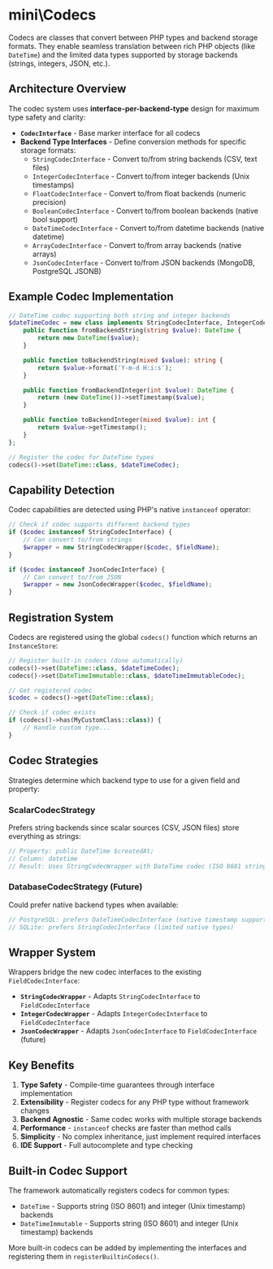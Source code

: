 # mini\Codecs

Codecs are classes that convert between PHP types and backend storage formats. They enable seamless translation between rich PHP objects (like `DateTime`) and the limited data types supported by storage backends (strings, integers, JSON, etc.).

## Architecture Overview

The codec system uses **interface-per-backend-type** design for maximum type safety and clarity:

- **`CodecInterface`** - Base marker interface for all codecs
- **Backend Type Interfaces** - Define conversion methods for specific storage formats:
  - `StringCodecInterface` - Convert to/from string backends (CSV, text files)
  - `IntegerCodecInterface` - Convert to/from integer backends (Unix timestamps)
  - `FloatCodecInterface` - Convert to/from float backends (numeric precision)
  - `BooleanCodecInterface` - Convert to/from boolean backends (native bool support)
  - `DateTimeCodecInterface` - Convert to/from datetime backends (native datetime)
  - `ArrayCodecInterface` - Convert to/from array backends (native arrays)
  - `JsonCodecInterface` - Convert to/from JSON backends (MongoDB, PostgreSQL JSONB)

## Example Codec Implementation

```php
// DateTime codec supporting both string and integer backends
$dateTimeCodec = new class implements StringCodecInterface, IntegerCodecInterface {
    public function fromBackendString(string $value): DateTime {
        return new DateTime($value);
    }

    public function toBackendString(mixed $value): string {
        return $value->format('Y-m-d H:i:s');
    }

    public function fromBackendInteger(int $value): DateTime {
        return (new DateTime())->setTimestamp($value);
    }

    public function toBackendInteger(mixed $value): int {
        return $value->getTimestamp();
    }
};

// Register the codec for DateTime types
codecs()->set(DateTime::class, $dateTimeCodec);
```

## Capability Detection

Codec capabilities are detected using PHP's native `instanceof` operator:

```php
// Check if codec supports different backend types
if ($codec instanceof StringCodecInterface) {
    // Can convert to/from strings
    $wrapper = new StringCodecWrapper($codec, $fieldName);
}

if ($codec instanceof JsonCodecInterface) {
    // Can convert to/from JSON
    $wrapper = new JsonCodecWrapper($codec, $fieldName);
}
```

## Registration System

Codecs are registered using the global `codecs()` function which returns an `InstanceStore`:

```php
// Register built-in codecs (done automatically)
codecs()->set(DateTime::class, $dateTimeCodec);
codecs()->set(DateTimeImmutable::class, $dateTimeImmutableCodec);

// Get registered codec
$codec = codecs()->get(DateTime::class);

// Check if codec exists
if (codecs()->has(MyCustomClass::class)) {
    // Handle custom type...
}
```

## Codec Strategies

Strategies determine which backend type to use for a given field and property:

### ScalarCodecStrategy
Prefers string backends since scalar sources (CSV, JSON files) store everything as strings:

```php
// Property: public DateTime $createdAt;
// Column: datetime
// Result: Uses StringCodecWrapper with DateTime codec (ISO 8601 strings)
```

### DatabaseCodecStrategy (Future)
Could prefer native backend types when available:

```php
// PostgreSQL: prefers DateTimeCodecInterface (native timestamp support)
// SQLite: prefers StringCodecInterface (limited native types)
```

## Wrapper System

Wrappers bridge the new codec interfaces to the existing `FieldCodecInterface`:

- **`StringCodecWrapper`** - Adapts `StringCodecInterface` to `FieldCodecInterface`
- **`IntegerCodecWrapper`** - Adapts `IntegerCodecInterface` to `FieldCodecInterface`
- **`JsonCodecWrapper`** - Adapts `JsonCodecInterface` to `FieldCodecInterface` (future)

## Key Benefits

1. **Type Safety** - Compile-time guarantees through interface implementation
2. **Extensibility** - Register codecs for any PHP type without framework changes
3. **Backend Agnostic** - Same codec works with multiple storage backends
4. **Performance** - `instanceof` checks are faster than method calls
5. **Simplicity** - No complex inheritance, just implement required interfaces
6. **IDE Support** - Full autocomplete and type checking

## Built-in Codec Support

The framework automatically registers codecs for common types:

- `DateTime` - Supports string (ISO 8601) and integer (Unix timestamp) backends
- `DateTimeImmutable` - Supports string (ISO 8601) and integer (Unix timestamp) backends

More built-in codecs can be added by implementing the interfaces and registering them in `registerBuiltinCodecs()`.